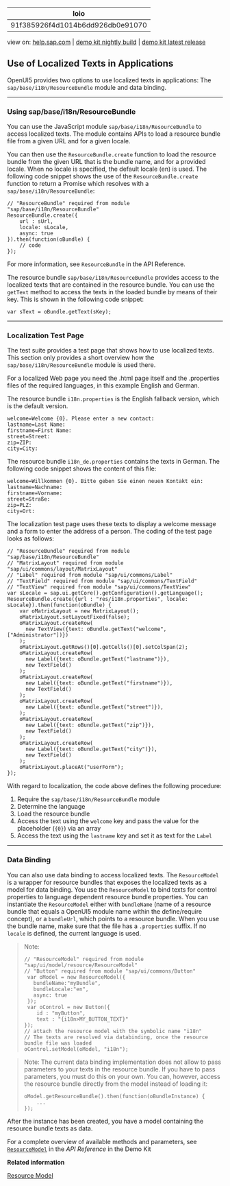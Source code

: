 | loio |
| -----|
| 91f385926f4d1014b6dd926db0e91070 |

<div id="loio">

view on: [help.sap.com](https://help.sap.com/viewer/DRAFT/3237636b137e43519a20ad5513c49ccb/latest/en-US/91f385926f4d1014b6dd926db0e91070.html) | [demo kit nightly build](https://openui5nightly.hana.ondemand.com/#/topic/91f385926f4d1014b6dd926db0e91070) | [demo kit latest release](https://openui5.hana.ondemand.com/#/topic/91f385926f4d1014b6dd926db0e91070)</div>
<!-- loio91f385926f4d1014b6dd926db0e91070 -->

## Use of Localized Texts in Applications

OpenUI5 provides two options to use localized texts in applications: The `sap/base/i18n/ResourceBundle` module and data binding.

***

<a name="loio91f385926f4d1014b6dd926db0e91070__section_F5967527CABC49C78F6DCD1FC3182CC0"/>

### Using sap/base/i18n/ResourceBundle

You can use the JavaScript module `sap/base/i18n/ResourceBundle` to access localized texts. The module contains APIs to load a resource bundle file from a given URL and for a given locale.

You can then use the `ResourceBundle.create` function to load the resource bundle from the given URL that is the bundle name, and for a provided locale. When no locale is specified, the default locale \(en\) is used. The following code snippet shows the use of the `ResourceBundle.create` function to return a Promise which resolves with a `sap/base/i18n/ResourceBundle`:

```lang-js
// "ResourceBundle" required from module "sap/base/i18n/ResourceBundle"
ResourceBundle.create({
    url : sUrl, 
    locale: sLocale,
    async: true
}).then(function(oBundle) {
    // code
});
```

For more information, see `ResourceBundle` in the API Reference.

The resource bundle `sap/base/i18n/ResourceBundle` provides access to the localized texts that are contained in the resource bundle. You can use the `getText` method to access the texts in the loaded bundle by means of their key. This is shown in the following code snippet:

```lang-js
var sText = oBundle.getText(sKey);	
```

***

<a name="loio91f385926f4d1014b6dd926db0e91070__section_23DD4C90FA3C4AE5BCE18C17122444D4"/>

### Localization Test Page

The test suite provides a test page that shows how to use localized texts. This section only provides a short overview how the `sap/base/i18n/ResourceBundle` module is used there.

For a localized Web page you need the .html page itself and the .properties files of the required languages, in this example English and German.

The resource bundle `i18n.properties` is the English fallback version, which is the default version.

```lang-prefs
welcome=Welcome {0}. Please enter a new contact:
lastname=Last Name:
firstname=First Name:
street=Street:
zip=ZIP:
city=City:
```

The resource bundle `i18n_de.properties` contains the texts in German. The following code snippet shows the content of this file:

```lang-prefs
welcome=Willkommen {0}. Bitte geben Sie einen neuen Kontakt ein:
lastname=Nachname:
firstname=Vorname:
street=Straße:
zip=PLZ:
city=Ort:
```

The localization test page uses these texts to display a welcome message and a form to enter the address of a person. The coding of the test page looks as follows:

```lang-js
// "ResourceBundle" required from module "sap/base/i18n/ResourceBundle"
// "MatrixLayout" required from module "sap/ui/commons/layout/MatrixLayout"
// "Label" required from module "sap/ui/commons/Label"
// "TextField" required from module "sap/ui/commons/TextField"
// "TextView" required from module "sap/ui/commons/TextView"
var sLocale = sap.ui.getCore().getConfiguration().getLanguage();
ResourceBundle.create({url : "res/i18n.properties", locale: sLocale}).then(function(oBundle) {
    var oMatrixLayout = new MatrixLayout();
    oMatrixLayout.setLayoutFixed(false);
    oMatrixLayout.createRow(
      new TextView({text: oBundle.getText("welcome", ["Administrator"])}) 
    );
    oMatrixLayout.getRows()[0].getCells()[0].setColSpan(2);
    oMatrixLayout.createRow(
      new Label({text: oBundle.getText("lastname")}), 
      new TextField()
    );
    oMatrixLayout.createRow(
      new Label({text: oBundle.getText("firstname")}), 
      new TextField()
    );
    oMatrixLayout.createRow(
      new Label({text: oBundle.getText("street")}), 
    );
    oMatrixLayout.createRow(
      new Label({text: oBundle.getText("zip")}), 
      new TextField()
    );
    oMatrixLayout.createRow(
      new Label({text: oBundle.getText("city")}), 
      new TextField()
    );
    oMatrixLayout.placeAt("userForm");
});
```

With regard to localization, the code above defines the following procedure:

1.  Require the `sap/base/i18n/ResourceBundle` module
2.  Determine the language
3.  Load the resource bundle
4.  Access the text using the `welcome` key and pass the value for the placeholder \(`{0}`\) via an array
5.  Access the text using the `lastname` key and set it as text for the `Label`

***

<a name="loio91f385926f4d1014b6dd926db0e91070__section_1E0C902502BA455CA0C98A4365A367B3"/>

### Data Binding

You can also use data binding to access localized texts. The `ResourceModel` is a wrapper for resource bundles that exposes the localized texts as a model for data binding. You use the `ResourceModel` to bind texts for control properties to language dependent resource bundle properties. You can instantiate the `ResourceModel` either with `bundleName` \(name of a resource bundle that equals a OpenUI5 module name within the define/require concept\), or a `bundleUrl`, which points to a resource bundle. When you use the bundle name, make sure that the file has a `.properties` suffix. If no `locale` is defined, the current language is used.

> Note:
> ```lang-js
> // "ResourceModel" required from module "sap/ui/model/resource/ResourceModel"
> // "Button" required from module "sap/ui/commons/Button"
>  var oModel = new ResourceModel({
>    bundleName:"myBundle",
>    bundleLocale:"en",
>    async: true
>  });
>  var oControl = new Button({
>     id : "myButton",
>     text : "{i18n>MY_BUTTON_TEXT}"
> });
> // attach the resource model with the symbolic name "i18n"
> // The texts are resolved via databinding, once the resource bundle file was loaded
> oControl.setModel(oModel, "i18n");
> ```
> 
> 

> Note:
> The current data binding implementation does not allow to pass parameters to your texts in the resource bundle. If you have to pass parameters, you must do this on your own. You can, however, access the resource bundle directly from the model instead of loading it:
> 
> ```lang-js
> oModel.getResourceBundle().then(function(oBundleInstance) {
>     ...
> });
> ```
> 
> 

After the instance has been created, you have a model containing the resource bundle texts as data.

For a complete overview of available methods and parameters, see [`ResourceModel`](https://openui5.hana.ondemand.com/#docs/api/symbols/sap.ui.model.resource.ResourceModel.html) in the *API Reference* in the Demo Kit

**Related information**  


[Resource Model](Resource_Model_.md#loio91f122a36f4d1014b6dd926db0e91070)


